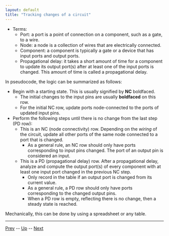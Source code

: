 ```yaml
---
layout: default
title: "Tracking changes of a circuit"
---
```


* Terms:
  * Port: a port is a point of connection on a component, such as a gate, to a wire.
  * Node: a node is a collection of wires that are electrically connected.
  * Component: a component is typically a gate or a device that has input ports and output ports.
  * Propagational delay: it takes a short amount of time for a component to update its output port(s) after at least one of the input ports is changed. This amount of time is called a propagational delay.

In pseudocode, the logic can be summarized as follows:

* Begin with a starting state. This is usually signified by **NC** boldfaced.
  * The initial changes to the input pins are usually **boldfaced** on this row.
  * For the initial NC row, update ports node-connected to the ports of updated input pins.
* Perform the following steps until there is no change from the last step (PD row):
  * This is an NC (node connectivity) row. Depending on the *wiring* of the circuit, update all other ports of the same node connected to a port that is changed.
    * As a general rule, an NC row should only have ports corresponding to input pins changed. The port of an output pin is considered an input.
  * This is a PD (propagational delay) row. After a propagational delay, analyze and compute the output port(s) of every component with at least one input port changed in the previous NC step.
    * Only record in the table if an output port is changed from its current value.
    * As a general rule, a PD row should only have ports corresponding to the changed output pins.
    * When a PD row is empty, reflecting there is no change, then a steady state is reached.

Mechanically, this can be done by using a spreadsheet or any table.

---

[Prev](0364.md) -- [Up](../README.md) -- [Next](0371.md)

